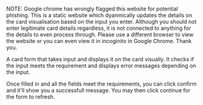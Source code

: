 NOTE: Google chrome has wrongly flagged this website for potential phishing. This is a static website which dyanmically updates the details on the card visualisation based on the input you enter. Although you should not enter legitimate card details regardless, it is not connected to anything for the details to even process through. Please use a different browser to view the website or you can even view it in incoginito in Google Chrome. Thank you.

A card form that takes input and displays it on the card visually. It checks if the input meets the requirement and displays error messages depending on the input.

Once filled in and all the fields meet the requirements, you can click confirm and it'll show you a successfull message. You may then click continue for the form to refresh.
